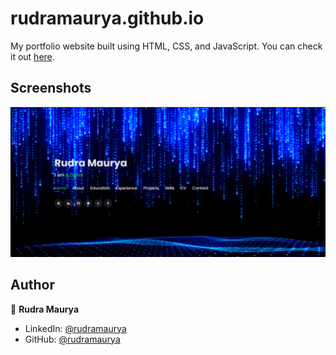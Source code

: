 # rudramaurya.github.io

My portfolio website built using HTML, CSS, and JavaScript. You can check it out [here](https://rudram837.github.io/portfolio_2025/).



## Screenshots

<p float="center">
    <img src="https://github.com/rudram837/portfolio_2025/blob/main/Screenshots/Screenshot%202025-05-04%20180104.png" width="800">
</p>



## Author

👤 **Rudra Maurya**

* LinkedIn: [@rudramaurya](https://www.linkedin.com/in/rudra-maurya-6bb350253?utm_source=share&utm_campaign=share_via&utm_content=profile&utm_medium=android_app)
* GitHub: [@rudramaurya](https://github.com/rudram837)
